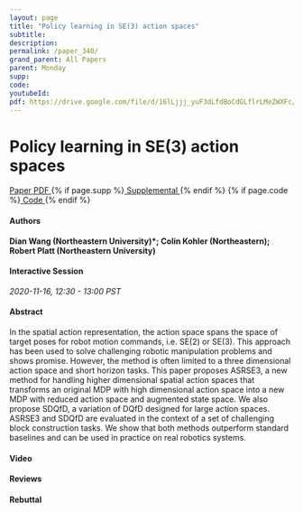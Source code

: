 ```yaml
---
layout: page
title: "Policy learning in SE(3) action spaces"
subtitle: 
description:
permalink: /paper_340/
grand_parent: All Papers
parent: Monday
supp: 
code: 
youtubeId: 
pdf: https://drive.google.com/file/d/16lLjjj_yuF3dLfdBoCdGLflrLMeZWXFc/view
---
```


# Policy learning in SE(3) action spaces

<a href="https://drive.google.com/file/d/16lLjjj_yuF3dLfdBoCdGLflrLMeZWXFc/view" target="_blank" rel="noopener noreferrer" class="btn btn-blue"><i class="fa fa-file-text-o" aria-hidden="true"></i> Paper PDF </a> {% if page.supp %}<a href="" target="_blank" rel="noopener noreferrer" class="btn btn-green"><i class="fa fa-file-text-o" aria-hidden="true"></i> Supplemental </a>{% endif %} {% if page.code %}<a href="" target="_blank" rel="noopener noreferrer" class="btn btn-green"><i class="fa fa-github" aria-hidden="true"></i> Code </a>{% endif %} 

#### Authors
**Dian Wang (Northeastern University)*; Colin Kohler (Northeastern); Robert Platt (Northeastern University)**

#### Interactive Session
*2020-11-16, 12:30 - 13:00 PST*

#### Abstract
In the spatial action representation, the action space spans the space of target poses for robot motion commands, i.e. SE(2) or SE(3). This approach has been used to solve challenging robotic manipulation problems and shows promise. However, the method is often limited to a three dimensional action space and short horizon tasks. This paper proposes ASRSE3, a new method for handling higher dimensional spatial action spaces that transforms an original MDP with high dimensional action space into a new MDP with reduced action space and augmented state space. We also propose SDQfD, a variation of DQfD designed for large action spaces. ASRSE3 and SDQfD are evaluated in the context of a set of challenging block construction tasks. We show that both methods outperform standard baselines and can be used in practice on real robotics systems.

#### Video 

#### Reviews

#### Rebuttal

